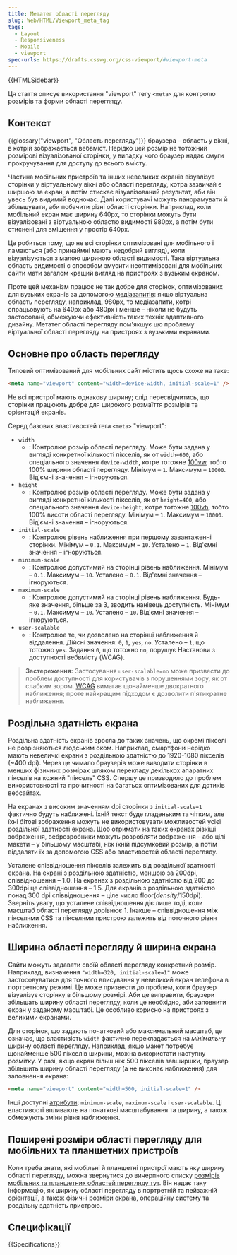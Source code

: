 ```yaml
---
title: Метатег області перегляду
slug: Web/HTML/Viewport_meta_tag
tags:
  - Layout
  - Responsiveness
  - Mobile
  - viewport
spec-urls: https://drafts.csswg.org/css-viewport/#viewport-meta
---
```


{{HTMLSidebar}}

Ця стаття описує використання "viewport" тегу `<meta>` для контролю розмірів та форми області перегляду.

## Контекст

{{glossary("viewport", "Область перегляду")}} браузера – область у вікні, в котрій зображається вебвміст. Нерідко цей розмір не тотожний розмірові візуалізованої сторінки, у випадку чого браузер надає смуги прокручування для доступу до всього вмісту.

Частина мобільних пристроїв та інших невеликих екранів візуалізує сторінки у віртуальному вікні або області перегляду, котра зазвичай є ширшою за екран, а потім стискає візуалізований результат, аби він увесь був видимий водночас. Далі користувачі можуть панорамувати й збільшувати, аби побачити різні області сторінки. Наприклад, коли мобільний екран має ширину 640px, то сторінки можуть бути візуалізовані з віртуальною областю видимості 980px, а потім бути стиснені для вміщення у простір 640px.

Це робиться тому, що не всі сторінки оптимізовані для мобільного і ламаються (або принаймні мають недобрий вигляд), коли візуалізуються з малою шириною області видимості. Така віртуальна область видимості є способом змусити неоптимізовані для мобільних сайти мати загалом кращий вигляд на пристроях з вузьким екраном.

Проте цей механізм працює не так добре для сторінок, оптимізованих для вузьких екранів за допомогою [медіазапитів](/uk/docs/Web/CSS/Media_Queries): якщо віртуальна область перегляду, наприклад, 980px, то медіазапити, котрі спрацьовують на 640px або 480px і менше – ніколи не будуть застосовані, обмежуючи ефективність таких технік адаптивного дизайну. Метатег області перегляду пом'якшує цю проблему віртуальної області перегляду на пристроях з вузькими екранами.

## Основне про область перегляду

Типовий оптимізований для мобільних сайт містить щось схоже на таке:

```html
<meta name="viewport" content="width=device-width, initial-scale=1" />
```

Не всі пристрої мають однакову ширину; слід пересвідчитись, що сторінки працюють добре для широкого розмаїття розмірів та орієнтацій екранів.

Серед базових властивостей тега `<meta>` "viewport":

- `width`
  - : Контролює розмір області перегляду. Може бути задана у вигляді конкретної кількості пікселів, як от `width=600`, або спеціального значення `device-width`, котре тотожне [100vw](/uk/docs/Web/CSS/length#vidnosni-odynytsi-vymiriuvannia-na-osnovi-oblasti-perehliadu), тобто 100% ширини області перегляду. Мінімум – `1`. Максимум – `10000`. Від'ємні значення – ігноруються.
- `height`
  - : Контролює розмір області перегляду. Може бути задана у вигляді конкретної кількості пікселів, як от `height=400`, або спеціального значення `device-height`, котре тотожне [100vh](/uk/docs/Web/CSS/length#vh), тобто 100% висоти області перегляду. Мінімум – `1`. Максимум – `10000`. Від'ємні значення – ігноруються.
- `initial-scale`
  - : Контролює рівень наближення при першому завантаженні сторінки. Мінімум – `0.1`. Максимум – `10`. Усталено – `1`. Від'ємні значення – ігноруються.
- `minimum-scale`
  - : Контролює допустимий на сторінці рівень наближення. Мінімум – `0.1`. Максимум – `10`. Усталено – `0.1`. Від'ємні значення – ігноруються.
- `maximum-scale`
  - : Контролює допустимий на сторінці рівень наближення. Будь-яке значення, більше за 3, зводить нанівець доступність. Мінімум – `0.1`. Максимум – `10`. Усталено – `10`. Від'ємні значення – ігноруються.
- `user-scalable`
  - : Контролює те, чи дозволено на сторінці наближення й віддалення. Дійсні значення: `0`, `1`, `yes`, `no`. Усталено – `1`, що тотожно `yes`. Задання `0`, що тотожно `no`, порушує Настанови з доступності вебвмісту (WCAG).

> **Застереження:** Застосування `user-scalable=no` може призвести до проблем доступності для користувачів з порушеннями зору, як от слабким зором. [WCAG](/uk/docs/Web/Accessibility/Understanding_WCAG/Perceivable#guideline_1.4_make_it_easier_for_users_to_see_and_hear_content_including_separating_foreground_from_background) вимагає щонайменше двократного наближення; проте найкращим підходом є дозволити п'ятикратне наближення.

## Роздільна здатність екрана

Роздільна здатність екранів зросла до таких значень, що окремі пікселі не розрізняються людським оком. Наприклад, смартфони нерідко мають невеличкі екрани з роздільною здатністю до 1920-1080 пікселів (\~400 dpi). Через це чимало браузерів може виводити сторінки в менших фізичних розмірах шляхом перекладу декількох апаратних пікселів на кожний "піксель" CSS. Спершу це призводило до проблем використовності та прочитності на багатьох оптимізованих для дотиків вебсайтах.

На екранах з високим значенням dpi сторінки з `initial-scale=1` фактично будуть наближені. Їхній текст буде гладеньким та чітким, але їхні бітові зображення можуть не використовувати можливостей усієї роздільної здатності екрана. Щоб отримати на таких екранах різкіші зображення, веброзробники можуть розробляти зображення – або цілі макети – у більшому масштабі, ніж їхній підсумковий розмір, а потім віддаляти їх за допомогою CSS або властивостей області перегляду.

Усталене співвідношення пікселів залежить від роздільної здатності екрана. На екрані з роздільною здатністю, меншою за 200dpi, співвідношення – 1.0. На екранах з роздільною здатністю від 200 до 300dpi це співвідношення – 1.5. Для екранів з роздільною здатністю понад 300 dpi співвідношення – ціле число floor(_density_/150dpi). Зверніть увагу, що усталене співвідношення діє лише тоді, коли масштаб області перегляду дорівнює 1. Інакше – співвідношення між пікселями CSS та пікселями пристрою залежить від поточного рівня наближення.

## Ширина області перегляду й ширина екрана

Сайти можуть задавати своїй області перегляду конкретний розмір. Наприклад, визначення `"width=320, initial-scale=1"` може застосовуватись для точного вписування у невеликий екран телефона в портретному режимі. Це може призвести до проблем, коли браузер візуалізує сторінку в більшому розмірі. Аби це виправити, браузери збільшать ширину області перегляду, коли це необхідно, аби заповнити екран у заданому масштабі. Це особливо корисно на пристроях з великими екранами.

Для сторінок, що задають початковий або максимальний масштаб, це означає, що властивість `width` фактично перекладається на _мінімальну_ ширину області перегляду. Наприклад, якщо макет потребує щонайменше 500 пікселів ширини, можна використати наступну розмітку. У разі, якщо екран більш ніж 500 пікселів завширшки, браузер збільшить ширину області перегляду (а не виконає наближення) для заповнення екрана:

```html
<meta name="viewport" content="width=500, initial-scale=1" />
```

Інші доступні [атрибути](/uk/docs/Web/HTML/Element/meta#atrybuty): `minimum-scale`, `maximum-scale` і `user-scalable`. Ці властивості впливають на початкові масштабування та ширину, а також обмежують зміни рівня наближення.

## Поширені розміри області перегляду для мобільних та планшетних пристроїв

Коли треба знати, які мобільні й планшетні пристрої мають яку ширину області перегляду, можна звернутися до вичерпного списку [розмірів мобільних та планшетних областей перегляду тут](https://experienceleague.adobe.com/docs/target/using/experiences/vec/mobile-viewports.html). Він надає таку інформацію, як ширину області перегляду в портретній та пейзажній орієнтації, а також фізичні розміри екрана, операційну систему та роздільну здатність пристрою.

## Специфікації

{{Specifications}}
